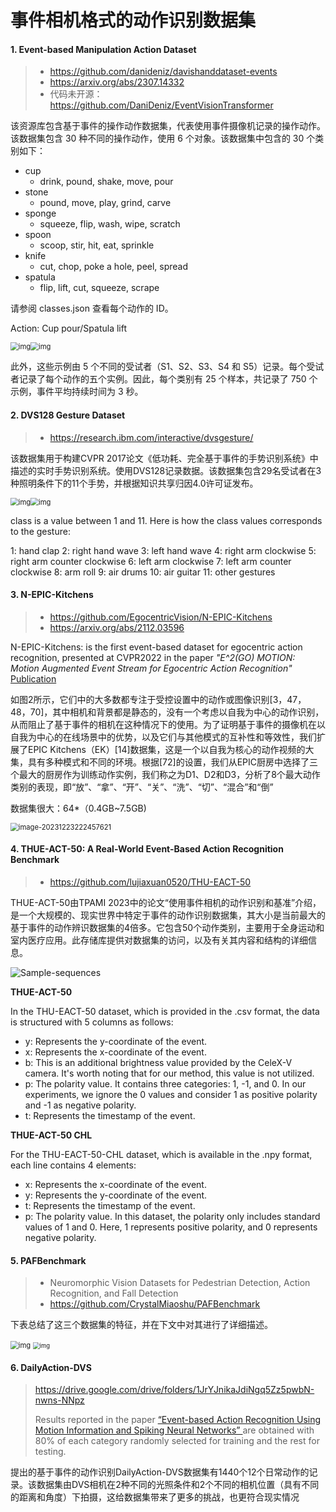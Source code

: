 # 事件相机格式的动作识别数据集

#### 1. Event-based Manipulation Action Dataset

> - <https://github.com/danideniz/davishanddataset-events>
> - <https://arxiv.org/abs/2307.14332>
> - 代码未开源：<https://github.com/DaniDeniz/EventVisionTransformer>

该资源库包含基于事件的操作动作数据集，代表使用事件摄像机记录的操作动作。该数据集包含 30 种不同的操作动作，使用 6 个对象。该数据集中包含的 30 个类别如下：

- cup
  - drink, pound, shake, move, pour
- stone
  - pound, move, play, grind, carve
- sponge
  - squeeze, flip, wash, wipe, scratch
- spoon
  - scoop, stir, hit, eat, sprinkle
- knife
  - cut, chop, poke a hole, peel, spread
- spatula
  - flip, lift, cut, squeeze, scrape

请参阅 classes.json 查看每个动作的 ID。

Action: Cup pour/Spatula lift

<img src="动作识别数据集.assets/cup_pour.gif" alt="img" style="zoom:80%;" /><img src="动作识别数据集.assets/spatula_lift.gif" alt="img" style="zoom:80%;" />

此外，这些示例由 5 个不同的受试者（S1、S2、S3、S4 和 S5）记录。每个受试者记录了每个动作的五个实例。因此，每个类别有 25 个样本，共记录了 750 个示例，事件平均持续时间为 3 秒。

#### 2. DVS128 Gesture Dataset

> - <https://research.ibm.com/interactive/dvsgesture/>

该数据集用于构建CVPR 2017论文《低功耗、完全基于事件的手势识别系统》中描述的实时手势识别系统。使用DVS128记录数据。该数据集包含29名受试者在3种照明条件下的11个手势，并根据知识共享归因4.0许可证发布。

<img src="动作识别数据集.assets/arm_roll.gif" alt="img" style="zoom: 80%;" /><img src="动作识别数据集.assets/air_drums.gif" alt="img" style="zoom: 80%;" />

class is a value between 1 and 11. Here is how the class values corresponds to the gesture:

1: hand clap
2: right hand wave
3: left hand wave
4: right arm clockwise
5: right arm counter clockwise
6: left arm clockwise
7: left arm counter clockwise
8: arm roll
9: air drums
10: air guitar
11: other gestures

#### 3. N-EPIC-Kitchens

> - <https://github.com/EgocentricVision/N-EPIC-Kitchens>
> - <https://arxiv.org/abs/2112.03596>

N-EPIC-Kitchens: is the first event-based dataset for egocentric action recognition, presented at CVPR2022 in the paper *"E^2(GO) MOTION: Motion Augmented Event Stream for Egocentric Action Recognition"* [Publication](https://arxiv.org/abs/2112.03596)

如图2所示，它们中的大多数都专注于受控设置中的动作或图像识别[3，47，48，70]，其中相机和背景都是静态的，没有一个考虑以自我为中心的动作识别，从而阻止了基于事件的相机在这种情况下的使用。为了证明基于事件的摄像机在以自我为中心的在线场景中的优势，以及它们与其他模式的互补性和等效性，我们扩展了EPIC Kitchens（EK）[14]数据集，这是一个以自我为核心的动作视频的大集，具有多种模式和不同的环境。根据[72]的设置，我们从EPIC厨房中选择了三个最大的厨房作为训练动作实例，我们称之为D1、D2和D3，分析了8个最大动作类别的表现，即“放”、“拿”、“开”、“关”、“洗”、“切”、“混合”和“倒”

数据集很大：64*（0.4GB~7.5GB)

<img src="动作识别数据集.assets/image-20231223222457621.png" alt="image-20231223222457621" style="zoom:80%;" />

#### 4. THUE-ACT-50: A Real-World Event-Based Action Recognition Benchmark

> - <https://github.com/lujiaxuan0520/THU-EACT-50>

THUE-ACT-50由TPAMI 2023中的论文“使用事件相机的动作识别和基准”介绍，是一个大规模的、现实世界中特定于事件的动作识别数据集，其大小是当前最大的基于事件的动作辨识数据集的4倍多。它包含50个动作类别，主要用于全身运动和室内医疗应用。此存储库提供对数据集的访问，以及有关其内容和结构的详细信息。

![Sample-sequences](动作识别数据集.assets/sample-sequences.jpg)

**THUE-ACT-50**

In the THU-EACT-50 dataset, which is provided in the .csv format, the data is structured with 5 columns as follows:

- y: Represents the y-coordinate of the event.
- x: Represents the x-coordinate of the event.
- b: This is an additional brightness value provided by the CeleX-V camera. It's worth noting that for our method, this value is not utilized.
- p: The polarity value. It contains three categories: 1, -1, and 0. In our experiments, we ignore the 0 values and consider 1 as positive polarity and -1 as negative polarity.
- t: Represents the timestamp of the event.

**THUE-ACT-50 CHL**

For the THU-EACT-50-CHL dataset, which is available in the .npy format, each line contains 4 elements:

- x: Represents the x-coordinate of the event.
- y: Represents the y-coordinate of the event.
- t: Represents the timestamp of the event.
- p: The polarity value. In this dataset, the polarity only includes standard values of 1 and 0. Here, 1 represents positive polarity, and 0 represents negative polarity.

#### 5. PAFBenchmark

> - Neuromorphic Vision Datasets for Pedestrian Detection, Action Recognition, and Fall Detection
> - <https://github.com/CrystalMiaoshu/PAFBenchmark>

下表总结了这三个数据集的特征，并在下文中对其进行了详细描述。

<img src="动作识别数据集.assets/5.jpg" alt="img" style="zoom:80%;" />

<img src="动作识别数据集.assets/4.jpg" alt="img" style="zoom: 67%;" />

#### 6. DailyAction-DVS

> <https://drive.google.com/drive/folders/1JrYJnikaJdiNgq5Zz5pwbN-nwns-NNpz>
>
> Results reported in the paper [“Event-based Action Recognition Using Motion Information and Spiking Neural Networks” ](https://www.ijcai.org/proceedings/2021/0240.pdf)are obtained with 80% of each category randomly selected for training and the rest for testing. 

提出的基于事件的动作识别DailyAction-DVS数据集有1440个12个日常动作的记录。该数据集由DVS相机在2种不同的光照条件和2个不同的相机位置（具有不同的距离和角度）下拍摄，这给数据集带来了更多的挑战，也更符合现实情况


